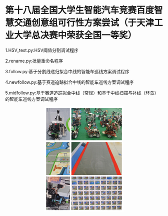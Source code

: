 # 第十八届全国大学生智能汽车竞赛百度智慧交通创意组可行性方案尝试（于天津工业大学总决赛中荣获全国一等奖）
1.HSV_test.py:HSV阈值分割调试程序

2.rename.py:批量重命名程序

3.follow.py:基于分割线递归拟合中线的智能车巡线方案调试程序

4.newfollow.py:基于赛道追踪拟合中线的智能车巡线方案调试程序

5.midfollow.py:基于赛道追踪拟合中线（常规）和基于中线扫描与补线（环岛）的智能车巡线方案调试程序
<div align="center">
<img src="https://github.com/diaoquesang/smartcar2023/blob/main/competition.jpg" width="50%">
</div>

